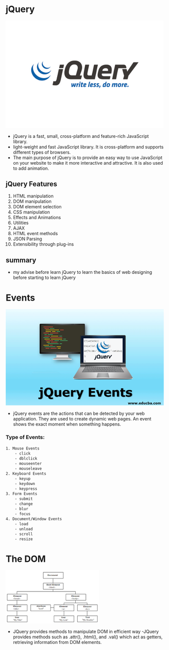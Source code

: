# jQuery
![images](images/j.jpg)

- jQuery is a fast, small, cross-platform and feature-rich JavaScript library.
-  light-weight and fast JavaScript library. It is cross-platform and supports different types of browsers.
- The main purpose of jQuery is to provide an easy way to use JavaScript on your website to make it more interactive and attractive. It is also used to add animation.

## jQuery Features
1. HTML manipulation
2. DOM manipulation
3. DOM element selection
4. CSS manipulation
5. Effects and Animations
6. Utilities
7. AJAX
8. HTML event methods
9. JSON Parsing
10. Extensibility through plug-ins

## summary
- my advise before learn jQuery to learn the basics of web designing before starting to learn jQuery


# Events
![images](images/Events.png)
- jQuery events are the actions that can be detected by your web application. They are used to create dynamic web pages. An event shows the exact moment when something happens.

### Type of Events:
    1. Mouse Events
        - click
        - dblclick
        - mouseenter
        - mouseleave
    2. Keyboard Events
        - keyup
        - keydown
        - keypress
    3. Form Events
        - submit
        - change
        - blur
        - focus
    4. Document/Window Events
        - load
        - unload
        - scroll
        - resize

# The DOM
![images](images/dom.png)
- JQuery provides methods to manipulate DOM in efficient way
-JQuery provides methods such as .attr(), .html(), and .val() which act as getters, retrieving information from DOM elements.